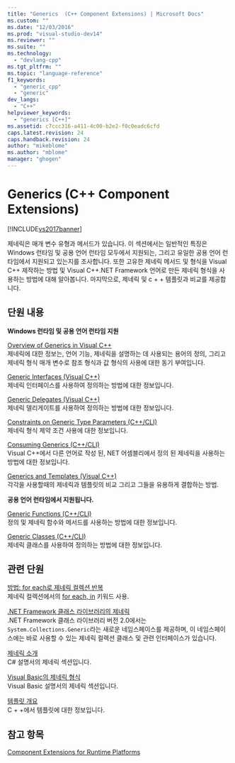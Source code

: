 ```yaml
---
title: "Generics  (C++ Component Extensions) | Microsoft Docs"
ms.custom: ""
ms.date: "12/03/2016"
ms.prod: "visual-studio-dev14"
ms.reviewer: ""
ms.suite: ""
ms.technology: 
  - "devlang-cpp"
ms.tgt_pltfrm: ""
ms.topic: "language-reference"
f1_keywords: 
  - "generic_cpp"
  - "generic"
dev_langs: 
  - "C++"
helpviewer_keywords: 
  - "generics [C++]"
ms.assetid: c7ccc316-a411-4c00-b2e2-f0c0eadc6cfd
caps.latest.revision: 24
caps.handback.revision: 24
author: "mikeblome"
ms.author: "mblome"
manager: "ghogen"
---
```

# Generics  (C++ Component Extensions)
[!INCLUDE[vs2017banner](../assembler/inline/includes/vs2017banner.md)]

제네릭은 매개 변수 유형과 메서드가 있습니다.  이 섹션에서는 일반적인 특징은 Windows 런타임 및 공용 언어 런타임 모두에서 지원되는, 그리고 유일한 공용 언어 런타임에서 지원되고 있는지를 조사합니다.  또한 고유한 제네릭 메서드 및 형식을 Visual C\+\+ 제작하는 방법 및 Visual C\+\+.NET Framework 언어로 만든 제네릭 형식을 사용하는 방법에 대해 알아봅니다.  마지막으로, 제네릭 및 c \+ \+ 템플릿과 비교를 제공합니다.  
  
## 단원 내용  
 **Windows 런타임 및 공용 언어 런타임 지원**  
  
 [Overview of Generics in Visual C\+\+](../windows/overview-of-generics-in-visual-cpp.md)  
 제네릭에 대한 정보는, 언어 기능, 제네릭을 설명하는 데 사용되는 용어의 정의, 그리고 제네릭 형식 매개 변수로 참조 형식과 값 형식의 사용에 대한 동기 부여입니다.  
  
 [Generic Interfaces \(Visual C\+\+\)](../windows/generic-interfaces-visual-cpp.md)  
 제네릭 인터페이스를 사용하여 정의하는 방법에 대한 정보입니다.  
  
 [Generic Delegates \(Visual C\+\+\)](../windows/generic-delegates-visual-cpp.md)  
 제네릭 델리게이트를 사용하여 정의하는 방법에 대한 정보입니다.  
  
 [Constraints on Generic Type Parameters \(C\+\+\/CLI\)](../windows/constraints-on-generic-type-parameters-cpp-cli.md)  
 제네릭 형식 제약 조건 사용에 대한 정보입니다.  
  
 [Consuming Generics \(C\+\+\/CLI\)](../windows/consuming-generics-cpp-cli.md)  
 Visual C\+\+에서 다른 언어로 작성 된, NET 어셈블리에서 정의 된 제네릭을 사용하는 방법에 대한 정보입니다.  
  
 [Generics and Templates \(Visual C\+\+\)](../windows/generics-and-templates-visual-cpp.md)  
 각각을 사용할때의 제네릭과 템플릿의 비교 그리고 그들을 유용하게 결합하는 방법.  
  
 **공용 언어 런타임에서 지원됩니다.**  
  
 [Generic Functions \(C\+\+\/CLI\)](../windows/generic-functions-cpp-cli.md)  
 정의 및 제네릭 함수와 메서드를 사용하는 방법에 대한 정보입니다.  
  
 [Generic Classes \(C\+\+\/CLI\)](../windows/generic-classes-cpp-cli.md)  
 제네릭 클래스를 사용하여 정의하는 방법에 대한 정보입니다.  
  
## 관련 단원  
 [방법: for each로 제네릭 컬렉션 반복](../dotnet/how-to-iterate-over-a-generic-collection-with-for-each.md)  
 제네릭 컬렉션에서의 [for each, in](../dotnet/for-each-in.md) 키워드 사용.  
  
 [.NET Framework 클래스 라이브러리의 제네릭](../Topic/Generics%20in%20the%20.NET%20Framework%20Class%20Library%20\(C%23%20Programming%20Guide\).md)  
 .NET Framework 클래스 라이브러리 버전 2.0에서는 `System.Collections.Generic`라는 새로운 네임스페이스를 제공하며, 이 네임스페이스에는 바로 사용할 수 있는 제네릭 컬렉션 클래스 및 관련 인터페이스가 있습니다.  
  
 [제네릭 소개](../Topic/Introduction%20to%20Generics%20\(C%23%20Programming%20Guide\).md)  
 C\# 설명서의 제네릭 섹션입니다.  
  
 [Visual Basic의 제네릭 형식](../Topic/Generic%20Types%20in%20Visual%20Basic%20\(Visual%20Basic\).md)  
 Visual Basic 설명서의 제네릭 섹션입니다.  
  
 [템플릿 개요](../Topic/Templates%20Overview.md)  
 C \+ \+에서 템플릿에 대한 정보입니다.  
  
## 참고 항목  
 [Component Extensions for Runtime Platforms](../windows/component-extensions-for-runtime-platforms.md)